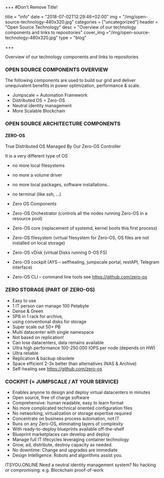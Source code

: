 +++
#Don't Remove Title!

title =  "info"
date = "2018-07-02T12:29:46+02:00"
img = "/img/open-source-technology-480x320.jpg"
categories = ["uncategorized"]
header = "Open Source Technology"
desc = "Overview of our technology components and links to repositories"
cover_img ="/img/open-source-technology-480x320.jpg"
type = "blog"

+++

Overview of our technology components and links to repositories

### OPEN SOURCE COMPONENTS OVERVIEW
The following components are used to build our grid and deliver unequivalent benefits in power optimization, performance & scale.

* Jumpscale = Automation Framework
* Distributed OS = Zero-OS
* Neutral identity management
* More Scalable Blockchain

### OPEN SOURCE ARCHITECTURE COMPONENTS
#### ZERO-OS
True Distributed OS Managed By Our Zero-OS Controller

It is a very different type of OS

* no more local filesystems
* no more a volume driver
* no more local packages, software installations..
* no terminal (like ssh, …)
* Zero OS Components

* Zero-OS Orchestrator (controls all the nodes running Zero-OS in a resource pool)
* Zero-OS core (replacement of systemd, kernel boots this first process)
* Zero-OS filesystem (virtual filesystem for Zero-OS, OS files are not installed on local storage)
* Zero-OS vDisk (virtual Disks running 0-OS FS)
* Zero-OS cockpit (AYS – selfhealing, jumpscale portal, restAPI, Telegram interface)
* Zero-OS CLI – command line tools
see https://github.com/zero-os

### ZERO STORAGE (PART OF ZERO-OS)
* Easy to use
* 1 IT person can manage 100 Petabyte
* Dense & Green
* 5PB in 1 rack for archive,
* using conventional disks for storage
* Super scale out 50+ PB
* Multi datacenter with single namespace
* Not based on replication!
* Can lose datacenters, data remains available
* Ultra high performance 100-250.000 IOPS per node (depends on HW)
* Ultra reliable
* Replication & backup obsolete
* Space efficient 2-3x better than alternatives (NAS & Archive)
* Self-healing
see https://github.com/zero-os

### COCKPIT (= JUMPSCALE / AT YOUR SERVICE)
* Enables anyone to design and deploy virtual datacenters in minutes
* Open source, free of charge software
* Comprehensive: human readable, easy to learn format
* No more complicated technical oriented configuration files
* No networking, virtualization or storage expertise required
* Concentrate on business process automation, not IT
* Runs on any Zero-OS, eliminating layers of complexity
* With ready-to-deploy blueprints available off-the-shelf
* Blueprint marketplaces can develop and deploy
* Manage full IT lifecycles leveraging container technology
* Grow, ad, distribute, destroy capacity as needed.
* No downtime: Change and upgrades are immediate
* Design Intelligence: Robots and algorithms assist you.

ITSYOU.ONLINE
Need a neutral identity management system? No hacking or compromising: e.g. Blockchain proof-of-work


